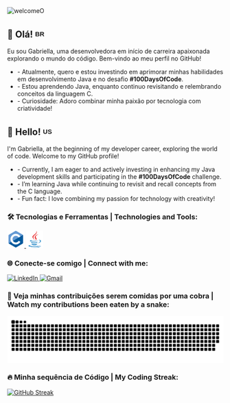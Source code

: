 <img src="https://github.com/user-attachments/assets/ffc45e27-2a46-42be-ada4-76cf6342a438" alt="welcomeO" />

<h2>👋 Olá! <sup><sub><b><span style="font-size: 15px; font-family: Arial, sans-serif;">BR</span></b></sub></sup></h2>

<p>Eu sou Gabriella, uma desenvolvedora em início de carreira apaixonada explorando o mundo do código. Bem-vindo ao meu perfil no GitHub!</p>

<ul>
  <li>- Atualmente, quero e estou investindo em aprimorar minhas habilidades em desenvolvimento Java e no desafio <strong>#100DaysOfCode</strong>.</li>
  <li>- Estou aprendendo Java, enquanto continuo revisitando e relembrando conceitos da linguagem C.</li>
  <li>- Curiosidade: Adoro combinar minha paixão por tecnologia com criatividade!</li>
</ul>

<h2>👋 Hello! <sup><sub><b><span style="font-size: 15px; font-family: Arial, sans-serif;">US</span></b></sub></sup></h2>

<p>I'm Gabriella, at the beginning of my developer career, exploring the world of code. Welcome to my GitHub profile!</p>

<ul>
  <li>- Currently, I am eager to and actively investing in enhancing my Java development skills and participating in the <strong>#100DaysOfCode</strong> challenge.</li>
  <li>- I’m learning Java while continuing to revisit and recall concepts from the C language.</li>
  <li>- Fun fact: I love combining my passion for technology with creativity!</li>
</ul>

<h3>🛠️ Tecnologias e Ferramentas | Technologies and Tools:</h3>
<p>
  <a href="https://www.cprogramming.com/" target="_blank" rel="noreferrer">
    <img src="https://raw.githubusercontent.com/devicons/devicon/master/icons/c/c-original.svg" alt="c" width="40" height="40"/>
  </a>
  <a href="https://www.java.com" target="_blank" rel="noreferrer">
    <img src="https://raw.githubusercontent.com/devicons/devicon/master/icons/java/java-original.svg" alt="java" width="40" height="40"/>
  </a>
</p>

<h3>🌐 Conecte-se comigo | Connect with me:</h3>
<p>
  <a href="https://www.linkedin.com/in/gabriella-t-9b000b236/" target="_blank" rel="noreferrer">
    <img src="https://img.shields.io/badge/LinkedIn-blue?style=for-the-badge&logo=linkedin" alt="LinkedIn"/>
  </a>
  
  <a href="mailto:gabriellatccorrea@gmail.com" target="_blank" rel="noreferrer">
    <img src="https://img.shields.io/badge/Gmail-%23D14836?style=for-the-badge&logo=gmail&logoColor=white" alt="Gmail"/>
  </a>

<h3>🐍 Veja minhas contribuições serem comidas por uma cobra | Watch my contributions been eaten by a snake:</h3>
<img align="center" src="https://raw.githubusercontent.com/6b11h/6b11h/output/snake.svg" alt="Snake animation" />
  
  <h3>🔥 Minha sequência de Código | My Coding Streak:</h3>
<a href="https://git.io/streak-stats">
  <img src="https://github-readme-streak-stats.herokuapp.com?user=gabriellatcc&theme=midnight-purple&card_width=494" alt="GitHub Streak" />
</a>
